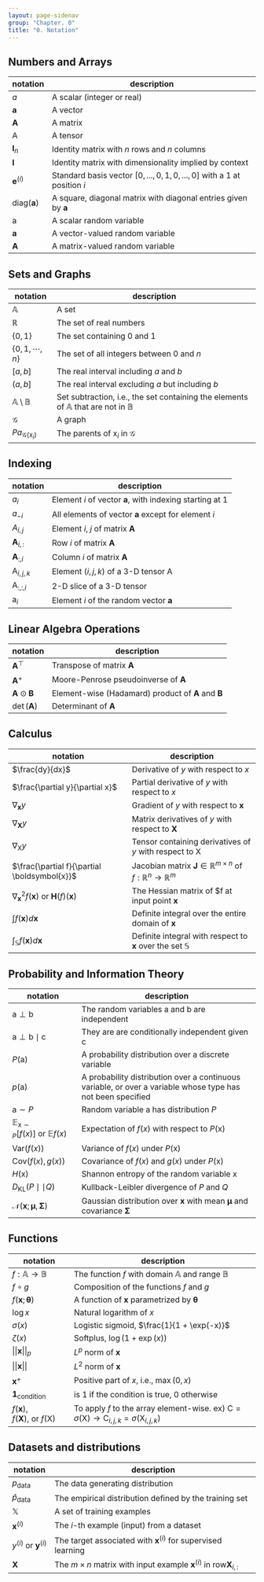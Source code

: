 ```yaml
---
layout: page-sidenav
group: "Chapter. 0"
title: "0. Notation"
---
```


## Numbers and Arrays

notation | description
---|---
$a$ | A scalar (integer or real)
$\boldsymbol{a}$ | A vector
$\boldsymbol{A}$ | A matrix
$\boldsymbol{\mathsf{A}}$ | A tensor
$\boldsymbol{I}_n$ | Identity matrix with $n$ rows and $n$ columns
$\boldsymbol{I}$ | Identity matrix with dimensionality implied by context
$\boldsymbol{e}^{(i)}$ | Standard basis vector $[0,...,0,1,0,...,0]$ with a 1 at position $i$
$\mathrm{diag}(\boldsymbol{a})$ | A square, diagonal matrix with diagonal entries given by $\boldsymbol{a}$
$\mathrm{a}$ | A scalar random variable
$\mathbf{a}$ | A vector-valued random variable
$\mathbf{A}$ | A matrix-valued random variable


## Sets and Graphs

notation | description
---|---
$\mathbb{A}$ | A set
$\mathbb{R}$ | The set of real numbers
$\{0, 1\}$ | The set containing $0$ and $1$
$\{0, 1, \cdots, n\}$ | The set of all integers between $0$ and $n$
$[a,b]$ | The real interval including $a$ and $b$
$(a,b]$ | The real interval excluding $a$ but including $b$
$\mathbb{A} \setminus \mathbb{B}$ | Set subtraction, i.e., the set containing the elements of $\mathbb{A}$ that are not in $\mathbb{B}$
$\mathcal{G}$ | A graph
$Pa_{\mathcal{G}(\mathrm{x}_{i})}$ | The parents of $\mathrm{x}_i$ in $\mathcal{G}$


## Indexing

notation | description
---|---
$a_{i}$ | Element $i$ of vector $\boldsymbol{a}$, with indexing starting at 1
$a_{-i}$ | All elements of vector $\boldsymbol{a}$ except for element $i$
$A_{i,j}$ | Element $i$, $j$ of matrix $\boldsymbol{A}$
$\boldsymbol{A}_{i,:}$ | Row $i$ of matrix $\boldsymbol{A}$
$\boldsymbol{A}_{:,i}$ | Column $i$ of matrix $\boldsymbol{A}$
$\mathsf{A}_{i,j,k}$ | Element $(i, j, k)$ of a 3-D tensor $\boldsymbol{\mathsf{A}}$
$\boldsymbol{\mathsf{A}}_{:,:,i}$ | 2-D slice of a 3-D tensor
$\mathrm{a}_{i}$ | Element $i$ of the random vector $\mathbf{a}$


## Linear Algebra Operations

notation | description
---|---
$\boldsymbol{A}^{\top}$ | Transpose of matrix $\boldsymbol{A}$
$\boldsymbol{A}^{+}$ | Moore-Penrose pseudoinverse of $\boldsymbol{A}$
$\boldsymbol{A} \odot \boldsymbol{B}$ | Element-wise (Hadamard) product of $\boldsymbol{A}$ and $\boldsymbol{B}$
$\det(\boldsymbol{A})$ | Determinant of $\boldsymbol{A}$


## Calculus

notation | description
---|---
$\frac{dy}{dx}$ | Derivative of $y$ with respect to $x$
$\frac{\partial y}{\partial x}$ | Partial derivative of $y$ with respect to $x$
$\nabla_{\boldsymbol{x}} y$ | Gradient of $y$ with respect to $\boldsymbol{x}$
$\nabla_{\boldsymbol{X}} y$ | Matrix derivatives of $y$ with respect to $\boldsymbol{X}$
$\nabla_{\boldsymbol{\mathsf{X}}} y$ | Tensor containing derivatives of $y$ with respect to $\boldsymbol{\mathsf{X}}$
$\frac{\partial f}{\partial \boldsymbol{x}}$ | Jacobian matrix $\boldsymbol{J} \in \mathbb{R}^{m \times n}$ of $f: \mathbb{R}^{n} \rightarrow \mathbb{R}^{m}$
$\nabla_{\boldsymbol{x}}^{2} f(\boldsymbol{x}) \ \textrm{or} \  \boldsymbol{H}(f)(\boldsymbol{x})$ | The Hessian matrix of $f at input point $\boldsymbol{x}$
$\int f(\boldsymbol{x}) d\boldsymbol{x}$ | Definite integral over the entire domain of $\boldsymbol{x}$
$\int_{\mathbb{S}} f(\boldsymbol{x}) d\boldsymbol{x}$ | Definite integral with respect to $\boldsymbol{x}$ over the set $\mathbb{S}$


## Probability and Information Theory

notation | description
--|---
$\mathrm{a} \perp \mathrm{b}$ | The random variables $\mathrm{a}$ and $\mathrm{b}$ are independent
$\mathrm{a} \perp \mathrm{b} \mid \mathrm{c}$ | They are are conditionally independent given $\mathrm{c}$
$P(\mathrm{a})$ | A probability distribution over a discrete variable
$p(\mathrm{a})$ | A probability distribution over a continuous variable, or over a variable whose type has not been specified
$\mathrm{a} \sim P$ | Random variable $\mathrm{a}$ has distribution $P$
$\mathbb{E}_{\mathrm{x} \sim P} [f(x)] \ \textrm{or} \ \mathbb{E} f(x)$ | Expectation of $f(x)$ with respect to $P(\mathrm{x})$
$\mathrm{Var} (f(x))$ | Variance of $f(x)$ under $P(\mathrm{x})$
$\mathrm{Cov} (f(x), g(x))$ | Covariance of $f(x)$ and $g(x)$ under $P(\mathrm{x})$
$H(\mathrm{x})$ | Shannon entropy of the random variable $\mathrm{x}$
$D_{\mathrm{KL}}(P \mid \mid Q)$ | Kullback-Leibler divergence of $P$ and $Q$
$\mathcal{N}(\boldsymbol{x}; \boldsymbol{\mu}, \boldsymbol{\Sigma})$ | Gaussian distribution over $\boldsymbol{x}$ with mean $\boldsymbol{\mu}$ and covariance $\boldsymbol{\Sigma}$


## Functions

notation | description
---|---
$f: \mathbb{A} \rightarrow \mathbb{B}$ | The function $f$ with domain $\mathbb{A}$ and range $\mathbb{B}$
$f \circ g$ | Composition of the functions $f$ and $g$
$f(\boldsymbol{x}; \boldsymbol{\theta})$ | A function of $\boldsymbol{x}$ parametrized by $\boldsymbol{\theta}$
$\log x$ | Natural logarithm of $x$
$\sigma(x)$ | Logistic sigmoid, $\frac{1}{1 + \exp(-x)}$
$\zeta(x)$ | Softplus, $\log (1 + \exp(x))$
$\lvert\lvert \boldsymbol{x} \rvert\rvert_{p}$ | $L^{p}$ norm of $\boldsymbol{x}$
$\lvert\lvert \boldsymbol{x} \rvert\rvert$ | $L^{2}$ norm of $\boldsymbol{x}$
$\boldsymbol{x}^{+}$ | Positive part of $x$, i.e., $\max(0, x)$
$\boldsymbol{1}_{\textrm{condition}}$ | is 1 if the condition is true, 0 otherwise
$f(\boldsymbol{x}), f(\boldsymbol{X}), \ \textrm{or} \ f(\boldsymbol{\mathsf{X}})$ | To apply $f$ to the array element-wise. ex) $\boldsymbol{\mathsf{C}} = \sigma(\boldsymbol{\mathsf{X}}) \rightarrow \mathsf{C}_{i,j,k} = \sigma(\mathsf{X}_{i,j,k})$


## Datasets and distributions

notation | description
---|---
$p_{\textrm{data}}$ | The data generating distribution
$\hat{p}_{\textrm{data}}$ | The empirical distribution defined by the training set
$\mathbb{X}$ | A set of training examples
$\boldsymbol{x}^{(i)}$ | The $i$-th example (input) from a dataset
$y^{(i)} \ \textrm{or} \ \boldsymbol{y}^{(i)}$ | The target associated with $\boldsymbol{x}^{(i)}$ for supervised learning
$\boldsymbol{X}$ | The $m \times n$ matrix with input example $\boldsymbol{x}^{(i)}$ in row$\boldsymbol{X}_{i,:}$



